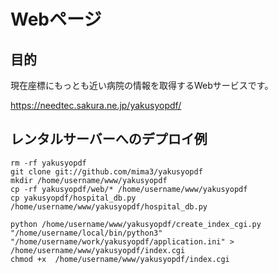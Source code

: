 # Webページ
## 目的
現在座標にもっとも近い病院の情報を取得するWebサービスです。  

https://needtec.sakura.ne.jp/yakusyopdf/

## レンタルサーバーへのデプロイ例

```
rm -rf yakusyopdf
git clone git://github.com/mima3/yakusyopdf
mkdir /home/username/www/yakusyopdf
cp -rf yakusyopdf/web/* /home/username/www/yakusyopdf
cp yakusyopdf/hospital_db.py /home/username/www/yakusyopdf/hospital_db.py

python /home/username/www/yakusyopdf/create_index_cgi.py "/home/username/local/bin/python3" "/home/username/work/yakusyopdf/application.ini" > /home/username/www/yakusyopdf/index.cgi
chmod +x  /home/username/www/yakusyopdf/index.cgi
```
